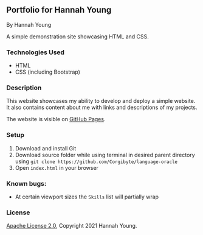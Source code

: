 ## Portfolio for Hannah Young

By Hannah Young

A simple demonstration site showcasing HTML and CSS.

### Technologies Used
* HTML
* CSS (including Bootstrap)

### Description

This website showcases my ability to develop and deploy a simple website. It also contains content about me with links and descriptions of my projects.

The website is visible on [GitHub Pages](https://Corgibyte.github.io/portfolio).

### Setup
1. Download and install Git
2. Download source folder while using terminal in desired parent directory using `git clone https://github.com/Corgibyte/language-oracle`
3. Open `index.html` in your browser

### Known bugs: 
* At certain viewport sizes the `Skills` list will partially wrap

### License

[Apache License 2.0](https://github.com/Corgibyte/portfolio/blob/main/LICENSE), Copyright 2021 Hannah Young.
